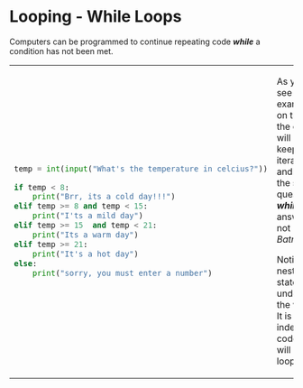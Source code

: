 # Looping - While Loops
Computers can be programmed to continue repeating code ***while*** a condition has not been met.

<table>
<tbody>
<tr>
<td> 

```python
temp = int(input("What's the temperature in celcius?"))

if temp < 8:
    print("Brr, its a cold day!!!")
elif temp >= 8 and temp < 15:
    print("I'ts a mild day")
elif temp >= 15  and temp < 21:
    print("Its a warm day")
elif temp >= 21:
    print("It's a hot day")
else:
    print("sorry, you must enter a number")
```

</td>
<td>

As you can see in the example on the left, the code will keeping iterating and asking the same question ***while*** the answer is not *Batman*.

Notice the nesting of statements underneath the while? It is the indented code that will keep looping.

</td>
</tr>
</tbody>
</table>
